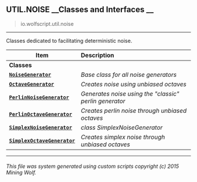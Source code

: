 ## UTIL.NOISE __Classes and Interfaces __

>io.wolfscript.util.noise

---

Classes dedicated to facilitating deterministic noise.

Item | Description   
--- | :--- 
__Classes__|
__[`NoiseGenerator`](NoiseGenerator.md)__ | _Base class for all noise generators_ 
__[`OctaveGenerator`](OctaveGenerator.md)__ | _Creates noise using unbiased octaves_ 
__[`PerlinNoiseGenerator`](PerlinNoiseGenerator.md)__ | _Generates noise using the "classic" perlin generator_ 
__[`PerlinOctaveGenerator`](PerlinOctaveGenerator.md)__ | _Creates perlin noise through unbiased octaves_ 
__[`SimplexNoiseGenerator`](SimplexNoiseGenerator.md)__ | _class SimplexNoiseGenerator_ 
__[`SimplexOctaveGenerator`](SimplexOctaveGenerator.md)__ | _Creates simplex noise through unbiased octaves_ 



---



###### This file was system generated using custom scripts copyright (c) 2015 Mining Wolf.
	

